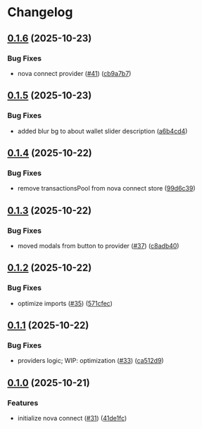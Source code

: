 # Changelog

## [0.1.6](https://github.com/TuwaIO/nova-uikit/compare/nova-connect-v0.1.5...nova-connect-v0.1.6) (2025-10-23)


### Bug Fixes

* nova connect provider ([#41](https://github.com/TuwaIO/nova-uikit/issues/41)) ([cb9a7b7](https://github.com/TuwaIO/nova-uikit/commit/cb9a7b7a947d15d5088972b66c9a93bca8b71eaa))

## [0.1.5](https://github.com/TuwaIO/nova-uikit/compare/nova-connect-v0.1.4...nova-connect-v0.1.5) (2025-10-23)


### Bug Fixes

* added blur bg to about wallet slider description ([a6b4cd4](https://github.com/TuwaIO/nova-uikit/commit/a6b4cd42ae73619fb4e71b5b0bd64af084ce09f1))

## [0.1.4](https://github.com/TuwaIO/nova-uikit/compare/nova-connect-v0.1.3...nova-connect-v0.1.4) (2025-10-22)


### Bug Fixes

* remove transactionsPool from nova connect store ([99d6c39](https://github.com/TuwaIO/nova-uikit/commit/99d6c3943bea6839c7beb4c4c58514f08456d7b4))

## [0.1.3](https://github.com/TuwaIO/nova-uikit/compare/nova-connect-v0.1.2...nova-connect-v0.1.3) (2025-10-22)


### Bug Fixes

* moved modals from button to provider ([#37](https://github.com/TuwaIO/nova-uikit/issues/37)) ([c8adb40](https://github.com/TuwaIO/nova-uikit/commit/c8adb40832adf4e989f78131d8760e2f135d1e23))

## [0.1.2](https://github.com/TuwaIO/nova-uikit/compare/nova-connect-v0.1.1...nova-connect-v0.1.2) (2025-10-22)


### Bug Fixes

* optimize imports ([#35](https://github.com/TuwaIO/nova-uikit/issues/35)) ([571cfec](https://github.com/TuwaIO/nova-uikit/commit/571cfec7cf7252eb4c4e0a4ab267a4adc8c7257b))

## [0.1.1](https://github.com/TuwaIO/nova-uikit/compare/nova-connect-v0.1.0...nova-connect-v0.1.1) (2025-10-22)


### Bug Fixes

* providers logic; WIP: optimization ([#33](https://github.com/TuwaIO/nova-uikit/issues/33)) ([ca512d9](https://github.com/TuwaIO/nova-uikit/commit/ca512d92c3d73a3fa7e30a5890a453b0a52a1cc5))

## [0.1.0](https://github.com/TuwaIO/nova-uikit/compare/nova-connect-v0.0.1...nova-connect-v0.1.0) (2025-10-21)


### Features

* initialize nova connect ([#31](https://github.com/TuwaIO/nova-uikit/issues/31)) ([41de1fc](https://github.com/TuwaIO/nova-uikit/commit/41de1fcbccf22e3eadae3f35b9329b8454f418bb))
